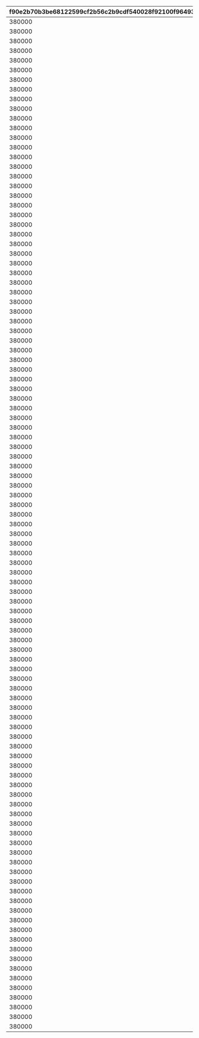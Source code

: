 |f90e2b70b3be68122599cf2b56c2b9cdf540028f92100f96493e452404b79f3b|df2d899e3c70069c985536f0cb40efdc943feb9979a9643eb576f8883f74f6cd|7284d3628815af3a9c01a2f4d9522d15d8a7068a59d00157797aa94bfe319218|d6cc00c5f0d453aaabdaccf2e22762c55e72e651b784fa0cc0408ec42b49be9a|d89235dae9a8cf158c9e0d11035bdad16f95663e665ca256cd9f42d870902772|a4df3b02eaff56fbe410215352fe493bc91c0383c76f4477404e6b66c03f7a42|b2c1e300473eb5271570b329fed7e917f1b2d75d69751dc2049398f49013c8c9|d141a7dc5e1543544c75a195b6d065db37330b0be82fa5aec1143f83e025e91a|3be6a9a358a69ba8b1827609f9098c3e462a09e389fd8ae19dd27ed2bdbde278|58ebbc8559926c1de806b0607a41437a05c55addd40898a513e7b5ec6ceb6e6a|0f57dec0289a040242f7a781a6e91abaa1f5efade5925e76a355bd7a326342ca|47fe10c32d22e5b1e9214e5731d7af216ce47cbe1978d0695dd62830e4894452|ba4b71baa78df8b752715173ede9639a8450ec40e4749e50ed008143e1ececa1|
| --- | --- | --- | --- | --- | --- | --- | --- | --- | --- | --- | --- | --- |
|380000|0|2030/03/26 14:59:00|0|380000|bgm_M33|1|0|1|10001|0|2018/03/26 15:00:00|bgm_M33|
|380000|0|2030/03/26 14:59:00|0|380000|bgm_M99|1|0|2|10002|0|2018/04/26 15:00:00|bgm_M99|
|380000|0|2030/03/26 14:59:00|0|380000|bgm_M107|1|0|3|10003|0|2018/05/25 16:00:00|bgm_M107|
|380000|0|2030/03/26 14:59:00|0|380000|bgm_M113|1|0|4|10004|0|2018/06/26 15:00:00|bgm_M113|
|380000|0|2030/03/26 14:59:00|0|380000|bgm_M121|1|0|5|10005|0|2018/07/26 15:00:00|bgm_M121|
|380000|0|2030/03/26 14:59:00|0|380000|bgm_M128|1|0|6|10006|0|2018/08/27 15:00:00|bgm_M128|
|380000|0|2030/03/26 14:59:00|0|380000|bgm_M135|1|0|7|10007|0|2018/09/26 15:00:00|bgm_M135|
|380000|0|2030/03/26 14:59:00|0|380000|bgm_M162|1|0|8|10008|0|2018/10/26 15:00:00|bgm_M162|
|380000|0|2030/03/26 14:59:00|0|380000|bgm_M171|1|0|9|10009|0|2018/11/26 15:00:00|bgm_M171|
|380000|0|2030/03/26 14:59:00|0|380000|bgm_M182|1|0|10|10010|0|2018/12/26 15:00:00|bgm_M182|
|380000|0|2030/03/26 14:59:00|0|380000|bgm_M189|1|0|11|10011|0|2019/01/25 15:00:00|bgm_M189|
|380000|0|2030/03/26 14:59:00|0|380000|bgm_M206|1|0|12|10012|0|2019/02/22 15:00:00|bgm_M206|
|380000|0|2030/03/26 14:59:00|0|380000|bgm_M215|1|0|13|10013|0|2019/03/25 15:00:00|bgm_M215|
|380000|0|2030/03/26 14:59:00|0|380000|bgm_M33|1|0|14|10014|0|2019/04/11 15:00:00|bgm_M33|
|380000|0|2030/03/26 14:59:00|0|380000|bgm_M223|1|0|15|10015|0|2019/04/24 15:00:00|bgm_M223|
|380000|0|2030/03/26 14:59:00|0|380000|bgm_M99|1|0|16|10016|0|2019/05/09 15:00:00|bgm_M99|
|380000|0|2030/03/26 14:59:00|0|380000||1|0|17|10017|0|2019/05/24 15:00:00||
|380000|0|2030/03/26 14:59:00|0|380000|bgm_M107|1|0|18|10018|0|2019/06/10 15:00:00|bgm_M107|
|380000|0|2030/03/26 14:59:00|0|380000|bgm_M237|1|0|19|10019|0|2019/06/25 15:00:00|bgm_M237|
|380000|0|2030/03/26 14:59:00|0|380000|bgm_M113|1|0|20|10020|0|2019/07/08 15:00:00|bgm_M113|
|380000|0|2030/03/26 14:59:00|0|380000|bgm_M245|1|0|21|10021|0|2019/07/25 15:00:00|bgm_M245|
|380000|0|2030/03/26 14:59:00|0|380000|bgm_M121|1|0|22|10022|0|2019/08/08 15:00:00|bgm_M121|
|380000|0|2030/03/26 14:59:00|0|380000|bgm_M254|1|0|23|10023|0|2019/08/26 15:00:00|bgm_M254|
|380000|0|2030/03/26 14:59:00|0|380000|bgm_M128|1|0|24|10024|0|2019/09/09 15:00:00|bgm_M128|
|380000|0|2030/03/26 14:59:00|0|380000|bgm_M265|1|0|25|10025|0|2019/09/24 15:00:00|bgm_M265_Top|
|380000|0|2030/03/26 14:59:00|0|380000|bgm_M135|1|0|26|10026|0|2019/10/10 15:00:00|bgm_M135|
|380000|0|2030/03/26 14:59:00|0|380000|bgm_M273|1|0|27|10027|0|2019/10/25 15:00:00|bgm_M273|
|380000|0|2030/03/26 14:59:00|0|380000|bgm_M162|1|0|28|10028|0|2019/11/08 15:00:00|bgm_M162|
|380000|0|2030/03/26 14:59:00|0|380000|bgm_M281|1|0|29|10029|0|2019/11/25 15:00:00|bgm_M281|
|380000|0|2030/03/26 14:59:00|0|380000|bgm_M171|1|0|30|10030|0|2019/12/09 15:00:00|bgm_M171|
|380000|0|2030/03/26 14:59:00|0|380000|bgm_M294|1|0|31|10031|0|2019/12/25 15:00:00|bgm_M294|
|380000|0|2030/03/26 14:59:00|0|380000|bgm_M182|1|0|32|10032|0|2020/01/14 12:00:00|bgm_M182|
|380000|0|2030/03/26 14:59:00|0|380000|bgm_M316|1|0|33|10033|0|2020/01/24 15:00:00|bgm_M316|
|380000|0|2030/03/26 14:59:00|0|380000|bgm_M189|1|0|34|10034|0|2020/02/10 15:00:00|bgm_M189|
|380000|0|2030/03/26 14:59:00|0|380000|bgm_M330|1|0|35|10035|0|2020/02/25 15:00:00|bgm_M330|
|380000|0|2030/03/26 14:59:00|0|380000|bgm_M330|1|0|36|10036|0|2020/02/25 15:00:00|bgm_M330|
|380000|0|2030/03/26 14:59:00|0|380000|bgm_M206|1|0|37|10037|0|2020/03/12 15:00:00|bgm_M206|
|380000|0|2030/03/26 14:59:00|0|380000|bgm_M343|1|0|38|10038|0|2020/03/24 15:00:00|bgm_M343|
|380000|0|2030/03/26 14:59:00|0|380000|bgm_M215|1|0|39|10039|0|2020/04/10 12:00:00|bgm_M215|
|380000|0|2030/03/26 14:59:00|0|380000|bgm_M351|1|0|40|10040|0|2020/04/24 15:00:00|bgm_M351|
|380000|0|2030/03/26 14:59:00|0|380000|bgm_M223|1|0|41|10041|0|2020/05/10 12:00:00|bgm_M223|
|380000|0|2030/03/26 14:59:00|0|380000|bgm_M375|1|0|42|10042|0|2020/05/25 15:00:00|bgm_M375|
|380000|0|2030/03/26 14:59:00|0|380000|bgm_M237|1|0|43|10043|0|2020/06/08 18:00:00|bgm_M237|
|380000|0|2030/03/26 14:59:00|0|380000|bgm_M380A|1|0|44|10044|0|2020/06/24 15:00:00|bgm_M380A|
|380000|0|2030/03/26 14:59:00|0|380000|bgm_M393|1|0|45|10046|0|2020/07/25 12:00:00|bgm_M393|
|380000|0|2030/03/26 14:59:00|0|380000|bgm_M245|1|0|46|10045|0|2020/07/09 15:00:00|bgm_M245|
|380000|0|2030/03/26 14:59:00|0|380000|bgm_M254|1|0|47|10047|0|2020/08/09 15:00:00|bgm_M254|
|380000|0|2030/03/26 14:59:00|0|380000|bgm_M403|1|0|48|10048|0|2020/08/24 12:00:00|bgm_M403|
|380000|0|2030/03/26 14:59:00|0|380000|bgm_M265|1|0|49|10049|0|2020/09/14 15:00:00|bgm_M265_Top|
|380000|0|2030/03/26 14:59:00|0|380000|bgm_M413|1|0|50|10050|0|2020/09/25 15:00:00|bgm_M413|
|380000|0|2030/03/26 14:59:00|0|380000|bgm_M421|1|0|52|10052|0|2020/10/26 12:00:00|bgm_M421|
|380000|0|2030/03/26 14:59:00|0|380000|0|1|0|53|10053|0|2020/11/06|0|
|380000|0|2030/03/26 14:59:00|0|380000|bgm_M426|1|0|54|10054|0|2020/11/25 15:00:00|bgm_M426|
|380000|0|2030/03/26 14:59:00|0|380000|bgm_M435|1|0|56|10056|0|2020/12/25 15:00:00|bgm_M435|
|380000|0|2030/03/26 14:59:00|0|380000|bgm_M442A|1|0|58|10058|0|2021/01/25 15:00:00|bgm_M442A|
|380000|0|2030/03/26 14:59:00|0|380000|bgm_M442B|1|0|59|10059|0|2021/01/25 15:00:00|bgm_M442B|
|380000|0|2030/03/26 14:59:00|0|380000|bgm_M451|1|0|61|10061|0|2021/02/25 15:00:00|bgm_M451|
|380000|0|2030/03/26 14:59:00|0|380000|bgm_M457|1|0|64|10064|0|2021/03/25 15:00:00|bgm_M457|
|380000|0|2030/03/26 14:59:00|0|380000|bgm_M467|1|0|66|10066|0|2021/04/26 15:00:00|bgm_M467|
|380000|0|2030/03/26 14:59:00|0|380000|bgm_M478|1|0|68|10068|0|2021/05/25 15:00:00|bgm_M478_Lofi|
|380000|0|2030/03/26 14:59:00|0|380000|bgm_M486|1|0|70|10070|0|2021/06/24 15:00:00|bgm_M486|
|380000|0|2030/03/26 14:59:00|0|380000|bgm_M496|1|0|72|10072|0|2021/07/26 15:00:00|bgm_M496|
|380000|0|2030/03/26 14:59:00|0|380000|bgm_M508|1|0|74|10074|0|2021/08/26 15:00:00|bgm_M508|
|380000|0|2030/03/26 14:59:00|0|380000|bgm_M520|1|0|76|10076|0|2021/09/24 15:00:00|bgm_M520|
|380000|0|2030/03/26 14:59:00|0|380000|bgm_M527|1|0|78|10078|0|2021/10/25 18:30:00|bgm_M527|
|380000|0|2030/03/26 14:59:00|0|380000|bgm_M536|1|0|80|10080|0|2021/11/24 15:00:00|bgm_M536|
|380000|0|2030/03/26 14:59:00|0|380000|bgm_M543|1|0|82|10082|0|2021/12/27 18:30:00|bgm_M543|
|380000|0|2030/03/26 14:59:00|0|380000|bgm_M552|1|0|84|10084|0|2022/01/25 15:00:00|bgm_M552|
|380000|0|2030/03/26 14:59:00|0|380000|bgm_M553|1|0|85|10085|0|2022/01/25 15:00:00|bgm_M553|
|380000|0|2030/03/26 14:59:00|0|380000|bgm_M565|1|0|88|10088|0|2022/02/24 15:00:00|bgm_M565|
|380000|0|2030/03/26 14:59:00|0|380000|bgm_M574|1|0|90|10090|0|2022/03/24 15:00:00|bgm_M574|
|380000|0|2030/03/26 14:59:00|0|380000|bgm_M582|1|0|92|10092|0|2022/04/25 15:00:00|bgm_M582|
|380000|0|2030/03/26 14:59:00|0|380000|bgm_M595|1|0|94|10094|0|2022/05/25 15:00:00|bgm_M595|
|380000|0|2030/03/26 14:59:00|0|380000|bgm_M601|1|0|96|10096|0|2022/06/24 15:00:00|bgm_M601|
|380000|0|2030/03/26 14:59:00|0|380000|bgm_M608|1|0|98|10098|0|2022/07/25 15:00:00|bgm_M608|
|380000|0|2030/03/26 14:59:00|0|380000|bgm_M618|1|0|100|10100|0|2022/08/26 15:00:00|bgm_M618|
|380000|0|2030/03/26 14:59:00|0|380000|bgm_M623|1|0|102|10102|0|2022/09/22 15:00:00|bgm_M623|
|380000|0|2030/03/26 14:59:00|0|380000|bgm_M630|1|0|104|10104|0|2022/10/25 15:00:00|bgm_M630|
|380000|0|2030/03/26 14:59:00|0|380000|bgm_M638|1|0|106|10106|0|2022/11/24 15:00:00|bgm_M638|
|380000|0|2030/03/26 14:59:00|0|380000|bgm_M647|1|0|108|10108|0|2022/12/27 15:00:00|bgm_M647|
|380000|0|2030/03/26 14:59:00|0|380000|bgm_M659|1|0|110|10110|0|2023/01/24 15:00:00|bgm_M659|
|380000|0|2030/03/26 14:59:00|0|380000|bgm_M660|1|0|111|10111|0|2023/01/24 15:00:00|bgm_M660|
|380000|0|2030/03/26 14:59:00|0|380000|bgm_M668|1|0|114|10114|0|2023/02/24 15:00:00|bgm_M668|
|380000|0|2030/03/26 14:59:00|0|380000|bgm_MC017|1|0|116|10116|0|2023/03/23 15:00:00|bgm_MC017|
|380000|0|2030/03/26 14:59:00|0|380000|bgm_MC026|1|0|118|10118|0|2023/04/24 19:00:00|bgm_MC026|
|380000|0|2030/03/26 14:59:00|0|380000|bgm_MC036|1|0|120|10120|0|2023/05/26 15:00:00|bgm_MC036|
|380000|0|2030/03/26 14:59:00|0|380000|bgm_MC046|1|0|122|10122|0|2023/06/23 15:00:00|bgm_MC046|
|380000|0|2030/03/26 14:59:00|0|380000|bgm_MC056|1|0|124|10124|0|2023/07/25 15:00:00|bgm_MC056|
|380000|0|2030/03/26 14:59:00|0|380000|bgm_MC063|1|0|126|10126|0|2023/08/25 15:00:00|bgm_MC063|
|380000|0|2030/03/26 14:59:00|0|380000|bgm_MC075|1|0|128|10128|0|2023/09/26 15:00:00|bgm_MC075|
|380000|0|2030/03/26 14:59:00|0|380000|bgm_MC082|1|0|130|10130|0|2023/10/23 15:00:00|bgm_MC082|
|380000|0|2030/03/26 14:59:00|0|380000|bgm_MC091|1|0|132|10132|0|2023/11/24 15:00:00|bgm_MC091|
|380000|0|2030/03/26 14:59:00|0|380000|bgm_MC099|1|0|134|10134|0|2023/12/27 15:00:00|bgm_MC099|
|380000|0|2030/03/26 14:59:00|0|380000|bgm_MC110|1|0|136|10136|0|2024/01/26 15:00:00|bgm_MC110|
|380000|0|2030/03/26 14:59:00|0|380000|bgm_MC111|1|0|137|10137|0|2024/01/26 15:00:00|bgm_MC111|
|380000|0|2030/03/26 14:59:00|0|380000|bgm_MC124|1|0|140|10140|0|2024/02/24 15:00:00|bgm_MC124|
|380000|0|2030/03/26 14:59:00|0|380000|bgm_MC136|1|0|142|10142|0|2024/03/26 15:00:00|bgm_MC136|
|380000|0|2030/03/26 14:59:00|0|380000|bgm_MC143|1|0|144|10144|0|2024/04/27 21:00:00|bgm_MC143|
|380000|0|2030/03/26 14:59:00|0|380000|bgm_MC147|1|0|146|10146|0|2024/05/23 15:00:00|bgm_MC147|
|380000|0|2030/03/26 14:59:00|0|380000|bgm_MC156|1|0|148|10148|0|2024/06/30 12:00:00|bgm_MC156|
|380000|0|2030/03/26 14:59:00|0|380000|bgm_MC162|1|0|150|10150|0|2024/07/26 15:00:00|bgm_MC162|
|380000|0|2030/03/26 14:59:00|0|380000|bgm_MC172|1|0|152|10152|0|2024/08/26 18:00:00|bgm_MC172_TitleCall|
|380000|0|2030/03/26 14:59:00|0|380000|bgm_MC186|1|0|154|10154|0|2024/09/25 15:00:00|bgm_MC186|
|380000|0|2030/03/26 14:59:00|0|380000|bgm_MC194|1|0|156|10156|0|2024/10/25 17:00:00|bgm_MC194|
|380000|0|2030/03/26 14:59:00|0|380000|bgm_MC213|1|0|158|10158|0|2024/11/30 12:00:00|bgm_MC213|